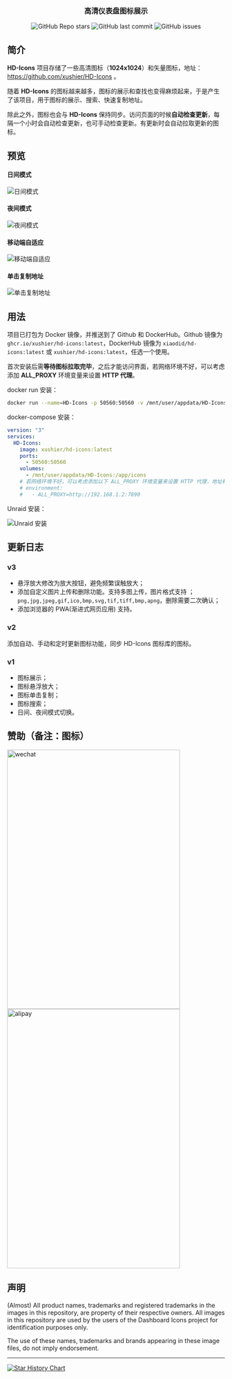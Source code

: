 
  <h3 align = "center" > 高清仪表盘图标展示 </h3>
  <p align="center">
      <img alt="GitHub Repo stars" src="https://img.shields.io/github/stars/xushier/HD-Icons-docker?color=green&logo=github">
      <img alt="GitHub last commit" src="https://img.shields.io/github/last-commit/xushier/HD-Icons-docker">
      <img alt="GitHub issues" src="https://img.shields.io/github/issues/xushier/HD-Icons-docker?logo=github">
  </p>

## 简介
**HD-Icons** 项目存储了一些高清图标（**1024x1024**）和矢量图标，地址：https://github.com/xushier/HD-Icons 。

随着 **HD-Icons** 的图标越来越多，图标的展示和查找也变得麻烦起来，于是产生了该项目，用于图标的展示、搜索、快速复制地址。

除此之外，图标也会与 **HD-Icons** 保持同步。访问页面的时候**自动检查更新**，每隔一个小时会自动检查更新，也可手动检查更新。有更新时会自动拉取更新的图标。

## 预览

#### 日间模式

![日间模式](preview/day.png)

#### 夜间模式

![夜间模式](preview/night.png)

#### 移动端自适应

![移动端自适应](preview/mobile.png)

#### 单击复制地址

![单击复制地址](preview/copy.png)

## 用法

项目已打包为 Docker 镜像，并推送到了 Github 和 DockerHub。Github 镜像为 ```ghcr.io/xushier/hd-icons:latest```，DockerHub 镜像为 ```xiaodid/hd-icons:latest``` 或 ```xushier/hd-icons:latest```，任选一个使用。

首次安装后需**等待图标拉取完毕**，之后才能访问界面，若网络环境不好，可以考虑添加 **ALL_PROXY** 环境变量来设置 **HTTP 代理**。

docker run 安装：

```bash
docker run --name=HD-Icons -p 50560:50560 -v /mnt/user/appdata/HD-Icons:/app/icons --restart=always xushier/hd-icons:latest
```

docker-compose 安装：

```yml
version: "3"
services:
  HD-Icons:
    image: xushier/hd-icons:latest
    ports:
      - 50560:50560
    volumes:
      - /mnt/user/appdata/HD-Icons:/app/icons
    # 若网络环境不好，可以考虑添加以下 ALL_PROXY 环境变量来设置 HTTP 代理，地址和端口换成自己的。
    # environment:
    #   - ALL_PROXY=http://192.168.1.2:7890
```


Unraid 安装：

![Unraid 安装](preview/unraid.png)

## 更新日志

### v3

- 悬浮放大修改为放大按钮，避免频繁误触放大；
- 添加自定义图片上传和删除功能。支持多图上传，图片格式支持 ；`png,jpg,jpeg,gif,ico,bmp,svg,tif,tiff,bmp,apng`，删除需要二次确认；
- 添加浏览器的 PWA(渐进式网页应用) 支持。

### v2

添加自动、手动和定时更新图标功能，同步 HD-Icons 图标库的图标。

### v1

- 图标展示；
- 图标悬浮放大；
- 图标单击复制；
- 图标搜索；
- 日间、夜间模式切换。

## 赞助（备注：图标）
<img src="preview/wechat.jpg" alt="wechat" width="400" height="600"><img src="preview/alipay.jpg" alt="alipay" width="400" height="600">

## 声明
(Almost) All product names, trademarks and registered trademarks in the images in this repository, are property of their respective owners. All images in this repository are used by the users of the Dashboard Icons project for identification purposes only.

The use of these names, trademarks and brands appearing in these image files, do not imply endorsement.

---

[![Star History Chart](https://api.star-history.com/svg?repos=xushier/HD-Icons-docker&type=Date)](https://star-history.com/#xushier/HD-Icons-docker&Date)
